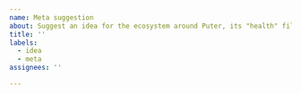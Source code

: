 ```yaml
---
name: Meta suggestion
about: Suggest an idea for the ecosystem around Puter, its "health" files, or other meta files
title: ''
labels:
  - idea
  - meta
assignees: ''

---
```



